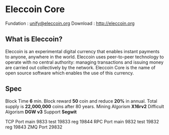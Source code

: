 Eleccoin Core
=====================================

Fundation : unify@eleccoin.org
Download : http://eleccoin.org

What is Eleccoin?
----------------

Eleccoin is an experimental digital currency that enables instant payments to
anyone, anywhere in the world. Eleccoin uses peer-to-peer technology to operate
with no central authority: managing transactions and issuing money are carried
out collectively by the network. Eleccoin Core is the name of open source
software which enables the use of this currency.

Spec
----------------
Block Time **6** min.
Block reward **50** coin and reduce **20%** in annual.
Total supply is **22,000,000** coins after 80 years.
Mining Algorism **X16rv2**
Difficult Algorism **DGW v3**
Support **Segwit**

TCP Port main  9833 test 19833 reg  19844
RPC Port main  9832 test 19832 reg  19843
ZMQ Port 29832
 